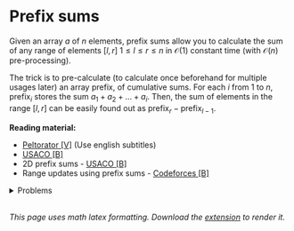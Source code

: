 # Prefix sums
Given an array $a$ of $n$ elements, prefix sums allow you to calculate the sum of any range of elements $[l, r]$ $1 \leq l \leq r \leq n$ in $\mathcal{O}(1)$ constant time (with $\mathcal{O}(n)$ pre-processing).

The trick is to pre-calculate (to calculate once beforehand for multiple usages later) an array $\mathrm{prefix}$, of cumulative sums. For each $i$ from $1$ to $n$, $\mathrm{prefix}_i$ stores the sum $a_1 + a_2 + \ldots + a_i$. Then, the sum of elements in the range $[l, r]$ can be easily found out as $\mathrm{prefix}_r - \mathrm{prefix}_{l-1}$.

**Reading material:**
* [Peltorator [V]](https://codeforces.com/blog/entry/88474) (Use english subtitles)
* [USACO [B]](https://usaco.guide/silver/prefix-sums?lang=cpp)
* 2D prefix sums - [USACO [B]](https://usaco.guide/silver/more-prefix-sums?lang=cpp)
* Range updates using prefix sums - [Codeforces [B]](https://codeforces.com/blog/entry/86420)

<details>
<summary>Problems</summary>
<ul>
    <li><a href="https://www.spoj.com/problems/CSUMQ/">Spoj CSUMQ</a></li>
    <li><a href="https://www.codechef.com/problems/SHIVIGOD">Codechef SHIVIGOD</a></li>
    <li><a href="https://codeforces.com/contest/433/problem/B">CF 433 B</a></li>
    <li><a href="https://codeforces.com/contest/276/problem/C">CF 276 C</a></li>
    <li><a href="https://codeforces.com/contest/1363/problem/B">CF 1363 B Subsequence Hate</a></li>
    <li><a href="https://codeforces.com/problemset/problem/1253/C">CF 1253 C Sweets Eating</a></li>
    <li><a href="https://codeforces.com/problemset/problem/1265/C">CF 1265 C Beautiful Regional Contest</a></li>
    <li><a href="https://codeforces.com/problemset/problem/1118/B">CF 1118 B Tanya and Candies</a></li>
    <li><a href="https://codeforces.com/contest/1200/problem/D">CF 1200 D</a></li>
    <li><a href="https://www.codechef.com/problems/SNAKEEAT/">CodeChef Snake Eating </a></li>
</ul>
</details>
<br/>

*This page uses math latex formatting. Download the [extension](https://chrome.google.com/webstore/detail/github-math-display/cgolaobglebjonjiblcjagnpmdmlgmda) to render it.*
